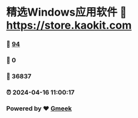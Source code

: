 # 精选Windows应用软件 :link: https://store.kaokit.com 
### :page_facing_up: [94](https://store.kaokit.com/tag.html) 
### :speech_balloon: 0 
### :hibiscus: 36837 
### :alarm_clock: 2024-04-16 11:00:17 
### Powered by :heart: [Gmeek](https://github.com/Meekdai/Gmeek)
